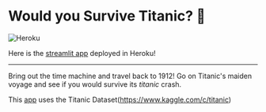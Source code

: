 # Would you Survive Titanic? :ocean:
![Heroku](https://pyheroku-badge.herokuapp.com/?app=survive-titanic&style=flat)

Here is the [streamlit app](https://survive-titanic.herokuapp.com) deployed in Heroku!

[//]: # (heroku link - https://survive-titanic.herokuapp.com)

---

Bring out the time machine and travel back to 1912! 
Go on Titanic's maiden voyage and see if you would survive its *titanic* crash.

This [app](https://survive-titanic.herokuapp.com) uses the Titanic Dataset(https://www.kaggle.com/c/titanic)


